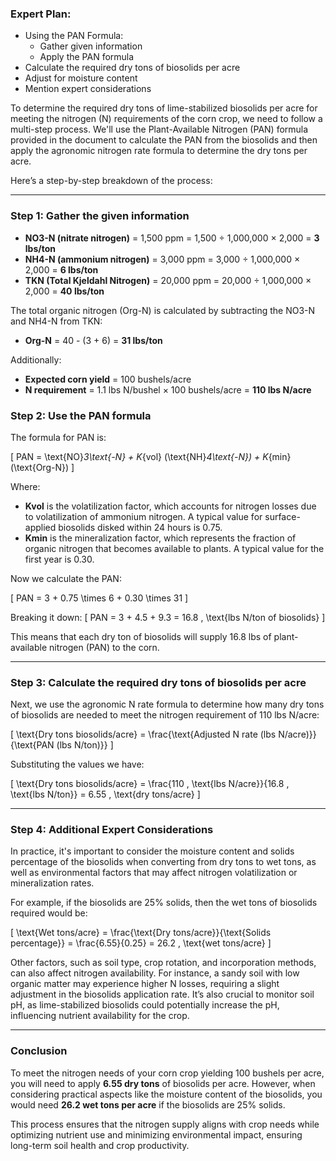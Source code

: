### Expert Plan:
- Using the PAN Formula:
  - Gather given information
  - Apply the PAN formula
- Calculate the required dry tons of biosolids per acre
- Adjust for moisture content
- Mention expert considerations

To determine the required dry tons of lime-stabilized biosolids per acre for meeting the nitrogen (N) requirements of the corn crop, we need to follow a multi-step process. We'll use the Plant-Available Nitrogen (PAN) formula provided in the document to calculate the PAN from the biosolids and then apply the agronomic nitrogen rate formula to determine the dry tons per acre.

Here’s a step-by-step breakdown of the process:

---

### **Step 1: Gather the given information**

- **NO3-N (nitrate nitrogen)** = 1,500 ppm = 1,500 ÷ 1,000,000 × 2,000 = **3 lbs/ton**  
- **NH4-N (ammonium nitrogen)** = 3,000 ppm = 3,000 ÷ 1,000,000 × 2,000 = **6 lbs/ton**  
- **TKN (Total Kjeldahl Nitrogen)** = 20,000 ppm = 20,000 ÷ 1,000,000 × 2,000 = **40 lbs/ton**

The total organic nitrogen (Org-N) is calculated by subtracting the NO3-N and NH4-N from TKN:

- **Org-N** = 40 - (3 + 6) = **31 lbs/ton**

Additionally:
- **Expected corn yield** = 100 bushels/acre
- **N requirement** = 1.1 lbs N/bushel × 100 bushels/acre = **110 lbs N/acre**

### **Step 2: Use the PAN formula**

The formula for PAN is:

\[
PAN = \text{NO}_3\text{-N} + K_{vol} (\text{NH}_4\text{-N}) + K_{min} (\text{Org-N})
\]

Where:
- **Kvol** is the volatilization factor, which accounts for nitrogen losses due to volatilization of ammonium nitrogen. A typical value for surface-applied biosolids disked within 24 hours is 0.75.
- **Kmin** is the mineralization factor, which represents the fraction of organic nitrogen that becomes available to plants. A typical value for the first year is 0.30.

Now we calculate the PAN:

\[
PAN = 3 + 0.75 \times 6 + 0.30 \times 31
\]

Breaking it down:
\[
PAN = 3 + 4.5 + 9.3 = 16.8 \, \text{lbs N/ton of biosolids}
\]

This means that each dry ton of biosolids will supply 16.8 lbs of plant-available nitrogen (PAN) to the corn.

---

### **Step 3: Calculate the required dry tons of biosolids per acre**

Next, we use the agronomic N rate formula to determine how many dry tons of biosolids are needed to meet the nitrogen requirement of 110 lbs N/acre:

\[
\text{Dry tons biosolids/acre} = \frac{\text{Adjusted N rate (lbs N/acre)}}{\text{PAN (lbs N/ton)}}
\]

Substituting the values we have:

\[
\text{Dry tons biosolids/acre} = \frac{110 \, \text{lbs N/acre}}{16.8 \, \text{lbs N/ton}} = 6.55 \, \text{dry tons/acre}
\]

---

### **Step 4: Additional Expert Considerations**

In practice, it's important to consider the moisture content and solids percentage of the biosolids when converting from dry tons to wet tons, as well as environmental factors that may affect nitrogen volatilization or mineralization rates.

For example, if the biosolids are 25% solids, then the wet tons of biosolids required would be:

\[
\text{Wet tons/acre} = \frac{\text{Dry tons/acre}}{\text{Solids percentage}} = \frac{6.55}{0.25} = 26.2 \, \text{wet tons/acre}
\]

Other factors, such as soil type, crop rotation, and incorporation methods, can also affect nitrogen availability. For instance, a sandy soil with low organic matter may experience higher N losses, requiring a slight adjustment in the biosolids application rate. It’s also crucial to monitor soil pH, as lime-stabilized biosolids could potentially increase the pH, influencing nutrient availability for the crop.

---

### **Conclusion**

To meet the nitrogen needs of your corn crop yielding 100 bushels per acre, you will need to apply **6.55 dry tons** of biosolids per acre. However, when considering practical aspects like the moisture content of the biosolids, you would need **26.2 wet tons per acre** if the biosolids are 25% solids.

This process ensures that the nitrogen supply aligns with crop needs while optimizing nutrient use and minimizing environmental impact, ensuring long-term soil health and crop productivity.
